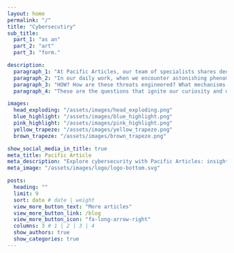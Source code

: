 ```yaml
---
layout: home
permalink: "/"
title: "Cybersecutiry"
sub_title:
  part_1: "as an"
  part_2: "art"
  part_3: "form."

description:
  paragraph_1: "At Pacific Articles, our team of specialists shares deep insights, professional expertise, and original research in the inherently interdisciplinary field of cybersecurity. Our mission is to tackle challenges with fresh, innovative perspectives."
  paragraph_2: "In our daily work, when we encounter astonishing phenomena like seemingly untraceable attacks or ingenious malware exploits, we can’t help but ask:"
  paragraph_3: "HOW? How are these threats engineered? What mechanisms drive them? What groundbreaking defenses or innovations can emerge from understanding these principles?"
  paragraph_4: "These are the questions that ignite our curiosity and drive our relentless pursuit of knowledge."

images:
  head_exploding: "/assets/images/head_exploding.png"
  blue_highlight: "/assets/images/blue_highlight.png"
  pink_highlight: "/assets/images/pink_highlight.png"
  yellow_trapeze: "/assets/images/yellow_trapeze.png"
  brown_trapeze: "/assets/images/brown_trapeze.png"

show_social_media_in_title: true
meta_title: Pacific Article
meta_description: "Explore cybersecurity with Pacific Articles: insights, expertise, and innovation to tackle untraceable attacks and groundbreaking defenses."
meta_image: "/assets/images/logo/logo-bottom.svg"

posts:
  heading: ""
  limit: 9
  sort: date # date | weight
  view_more_button_text: "More articles"
  view_more_button_link: /blog
  view_more_button_icon: "fa-long-arrow-right"
  columns: 3 # 1 | 2 | 3 | 4
  show_authors: true
  show_categories: true
---
```

